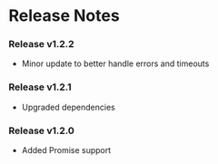 # Release Notes

### Release v1.2.2

- Minor update to better handle errors and timeouts

### Release v1.2.1

- Upgraded dependencies

### Release v1.2.0

- Added Promise support